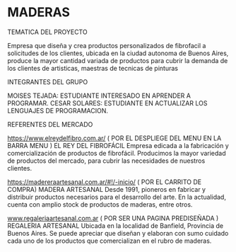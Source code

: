 # MADERAS
TEMATICA DEL PROYECTO

Empresa que diseña y crea productos personalizados de fibrofacil a solicitudes de los clientes, ubicada en la ciudad autonoma de Buenos Aires, produce la mayor cantidad variada de productos para cubrir la demanda de los clientes de artisticas, maestras de tecnicas de pinturas


INTEGRANTES DEL GRUPO

MOISES TEJADA: ESTUDIANTE INTERESADO EN APRENDER A PROGRAMAR.
CESAR SOLARES: ESTUDIANTE EN ACTUALIZAR LOS LENGUAJES DE PROGRAMACION.

REFERENTES DEL MERCADO

https://www.elreydelfibro.com.ar/ ( POR EL DESPLIEGE DEL MENU EN LA BARRA MENU )
EL REY DEL FIBROFÁCIL 
Empresa edicada a la fabricación y comercialización de productos de fibrofácil. Producimos la mayor variedad de productos del mercado, para cubrir las necesidades de nuestros clientes.

https://madereraartesanal.com.ar/#!/-inicio/ ( POR EL CARRITO DE COMPRA)
MADERA ARTESANAL 
Desde 1991, pioneros en fabricar y distribuir productos necesarios para el desarrollo del arte. En la actualidad, cuenta con amplio stock de productos de maderas, entre otros.

www.regaleriaartesanal.com.ar ( POR SER UNA PAGINA PREDISEÑADA )
REGALERIA ARTESANAL
Ubicada en la localidad de Banfield, Provincia de Buenos Aires. Se puede apreciar que diseñan y elaboran con sumo cuidado cada uno de los productos que comercializan en el rubro de maderas.






